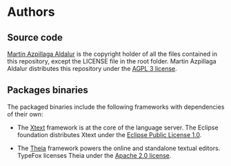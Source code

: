 # Authors

## Source code

[Martin Azpillaga Aldalur] is the copyright holder of all the files contained in this repository, except the LICENSE file in the root folder. Martin Azpillaga Aldalur distributes this repository under the [AGPL 3 license].

## Packages binaries

The packaged binaries include the following frameworks with dependencies of their own:

* The [Xtext] framework is at the core of the language server. The Eclipse foundation distributes Xtext under the [Eclipse Public License 1.0].

* The [Theia] framework powers the online and standalone textual editors.
  TypeFox licenses Theia under the [Apache 2.0 license].

[Martin Azpillaga Aldalur]: https://martin-azpillaga.github.io/
[Xtext]: https://github.com/eclipse/xtext
[Theia]: https://www.theia-ide.org
[AGPL 3 license]: https://www.gnu.org/licenses/agpl-3.0.en.html
[Apache 2.0 license]: https://www.apache.org/licenses/LICENSE-2.0
[Eclipse Public License 1.0]: https://www.eclipse.org/legal/epl-v10.html

